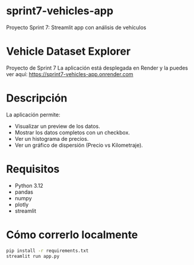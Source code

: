 # sprint7-vehicles-app
Proyecto Sprint 7: Streamlit app con análisis de vehículos

# Vehicle Dataset Explorer
Proyecto de Sprint 7 
La aplicación está desplegada en Render y la puedes ver aquí:  https://sprint7-vehicles-app.onrender.com

# Descripción
La aplicación permite:
- Visualizar un preview de los datos.
- Mostrar los datos completos con un checkbox.
- Ver un histograma de precios.
- Ver un gráfico de dispersión (Precio vs Kilometraje).

# Requisitos
- Python 3.12  
- pandas  
- numpy  
- plotly  
- streamlit  

# Cómo correrlo localmente
```bash
pip install -r requirements.txt
streamlit run app.py